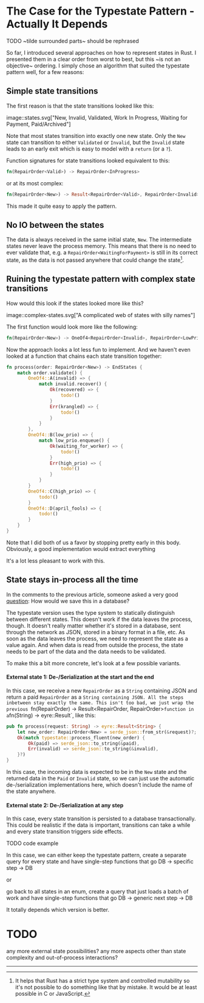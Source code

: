 # The Case for the Typestate Pattern - Actually It Depends

TODO ~tilde surrounded parts~ should be rephrased

So far, I introduced several approaches on how to represent states in Rust.
I presented them in a clear order from worst to best, but this ~is not an objective~ ordering.
I simply chose an algorithm that suited the typestate pattern well, for a few reasons:

## Simple state transitions

The first reason is that the state transitions looked like this:

image::states.svg["New, Invalid, Validated, Work In Progress, Waiting for Payment, Paid/Archived"]

Note that most states transition into exactly one new state.
Only the `New` state can transition to either `Validated` or `Invalid`, but the `Invalid` state leads to an early exit which is easy to model with a `return` (or a `?`).

Function signatures for state transitions looked equivalent to this:

```rust
fn(RepairOrder<Valid>) -> RepairOrder<InProgress>
```

or at its most complex:

```rust
fn(RepairOrder<New>) -> Result<RepairOrder<Valid>, RepairOrder<Invalid>>
```

This made it quite easy to apply the pattern.

## No IO between the states

The data is always received in the same initial state, `New`.
The intermediate states never leave the process memory.
This means that there is no need to ever validate that, e.g. a `RepairOrder<WaitingForPayment>` is still in its correct state, as the data is not passed anywhere that could change the state[^immutable-language].

## Ruining the typestate pattern with complex state transitions

How would this look if the states looked more like this?
 
image::complex-states.svg["A complicated web of states with silly names"]

The first function would look more like the following:

```rust
fn(RepairOrder<New>) -> OneOf4<RepairOrder<Invalid>, RepairOrder<LowPriority>, RepairOrder<HighPriority>, RepairOrder<AprilFools>>
```

Now the approach looks a lot less fun to implement.
And we haven't even looked at a function that chains each state transition together:

```rust
fn process(order: RepairOrder<New>) -> EndStates {
    match order.validate() {
        OneOf4::A(invalid) => {
            match invalid.recover() {
                Ok(recovered) => {
                    todo!()
                }
                Err(krangled) => {
                    todo!()
                }
            }
        },
        OneOf4::B(low_prio) => {
            match low_prio.enqueue() {
                Ok(waiting_for_worker) => {
                    todo!()
                }
                Err(high_prio) => {
                    todo!()
                }
            }
        }
        OneOf4::C(high_prio) => {
            todo!()
        }
        OneOf4::D(april_fools) => {
            todo!()
        }
    }
}
```

Note that I did both of us a favor by stopping pretty early in this body.
Obviously, a good implementation would extract everything 

It's a lot less pleasant to work with this.

## State stays in-process all the time

In the comments to the previous article, someone asked a very good [question](https://www.reddit.com/r/rust/comments/m7nox4/the_case_for_the_typestate_pattern_the_typestate/grf0sle/?utm_source=reddit&utm_medium=web2x&context=3):
How would we save this in a database?

The typestate version uses the type system to statically distinguish between different states.
This doesn't work if the data leaves the process, though.
It doesn't really matter whether it's stored in a database, sent through the network as JSON, stored in a binary format in a file, etc.
As soon as the data leaves the process, we need to represent the state as a value again.
And when data is read from outside the process, the state needs to be part of the data and the data needs to be validated.

To make this a bit more concrete, let's look at a few possible variants.

#### External state 1: De-/Serialization at the start and the end

In this case, we receive a new `RepairOrder` as a `String` containing JSON and return a paid `RepairOrder` as a `String containing JSON.
All the steps inbetween stay exactly the same.
This isn't too bad, we just wrap the previous `fn(RepairOrder<New>) -> Result<RepairOrder<Paid>, RepairOrder<Invalid>>` function in a `fn(String) -> eyre::Result<String>`, like this:

```rust
pub fn process(request: String) -> eyre::Result<String> {
    let new_order: RepairOrder<New> = serde_json::from_str(&request)?;
    Ok(match typestate::process_fluent(new_order) {
        Ok(paid) => serde_json::to_string(&paid),
        Err(invalid) => serde_json::to_string(&invalid),
    }?)
}
```

In this case, the incoming data is expected to be in the `New` state and the returned data in the `Paid` or `Invalid` state, so we can just use the automatic de-/serialization implementations here, which doesn't include the name of the state anywhere.

#### External state 2: De-/Serialization at any step

In this case, every state transition is persisted to a database transactionally.
This could be realistic if the data is important, transitions can take a while and every state transition triggers side effects.

TODO code example

In this case, we can either keep the typestate pattern, create a separate query for every state and have single-step functions that go DB -> specific step -> DB

or 

go back to all states in an enum, create a query that just loads a batch of work and have single-step functions that go DB -> generic next step -> DB

It totally depends which version is better.


# TODO

any more external state possibilities?
any more aspects other than state complexity and out-of-process interactions?

----

[^immutable-language]: It helps that Rust has a strict type system and controlled mutability so it's not possible to do something like that by mistake.
It would be at least possible in C or JavaScript.
